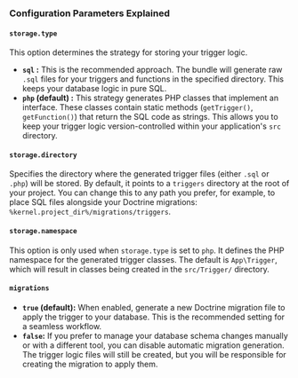 ### Configuration Parameters Explained

#### `storage.type`

This option determines the strategy for storing your trigger logic.

* **`sql` :** This is the recommended approach. The bundle will generate raw `.sql` files for your triggers and functions in the specified directory. This keeps your database logic in pure SQL.
* **`php` (default) :** This strategy generates PHP classes that implement an interface. These classes contain static methods (`getTrigger()`, `getFunction()`) that return the SQL code as strings. This allows you to keep your trigger logic version-controlled within your application's `src` directory.

#### `storage.directory`

Specifies the directory where the generated trigger files (either `.sql` or `.php`) will be stored. By default, it points to a `triggers` directory at the root of your project. You can change this to any path you prefer, for example, to place SQL files alongside your Doctrine migrations: `%kernel.project_dir%/migrations/triggers`.

#### `storage.namespace`

This option is only used when `storage.type` is set to `php`. It defines the PHP namespace for the generated trigger classes. The default is `App\Trigger`, which will result in classes being created in the `src/Trigger/` directory.

#### `migrations`

* **`true` (default):** When enabled, generate a new Doctrine migration file to apply the trigger to your database. This is the recommended setting for a seamless workflow.
* **`false`:** If you prefer to manage your database schema changes manually or with a different tool, you can disable automatic migration generation. The trigger logic files will still be created, but you will be responsible for creating the migration to apply them.
